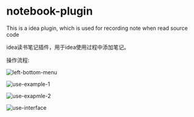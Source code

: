 # notebook-plugin
This is  a idea plugin, which is used for recording note when read source code

idea读书笔记插件，用于idea使用过程中添加笔记。

操作流程:



![left-bottom-menu](E:\plugin\note-plugin\doc\left-bottom-menu.png)

![use-example-1](E:\plugin\note-plugin\doc\use-example-1.jpeg)

![use-exapmle-2](E:\plugin\note-plugin\doc\use-exapmle-2.jpeg)

![use-interface](E:\plugin\note-plugin\doc\use-interface.jpeg)